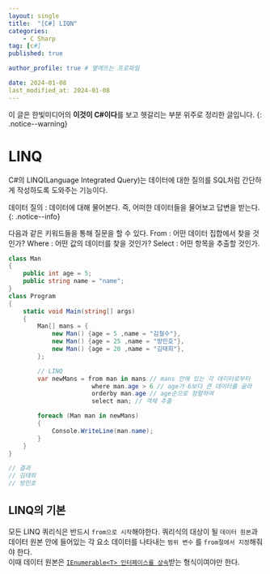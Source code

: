 ```yaml
---
layout: single
title:  "[C#] LIQN"
categories: 
    - C Sharp
tag: [c#]
published: true

author_profile: true # 옆에뜨는 프로파일

date: 2024-01-08
last_modified_at: 2024-01-08
---
```

<!-- 
{: .notice--warning} // 알림 강조
{: .notice--success} // 초록색 강조
{: .notice--danger } // 초록색 강조
{: .notice--info}
{: .notice--primary}
{: .notice}

{: .H1-font}         // 제목 색
<span style="color:Skyblue"> 색 넣기 </span>
<br/> 한줄 내리기
 -->

이 글은 한빛미디어의 **이것이 C#이다**를 보고 헷갈리는 부분 위주로 정리한 글입니다.
{: .notice--warning}

# LINQ
C#의 LINQ(Language Integrated Query)는 데이터에 대한 질의를 SQL처럼 간단하게 작성하도록 도와주는 기능이다.

데이터 질의 : 데이터에 대해 물어본다. 즉, 어떠한 데이터들을 물어보고 답변을 받는다.
{: .notice--info}

다음과 같은 키워드들을 통해 질문을 할 수 있다.
From : 어떤 데이터 집합에서 찾을 것인가?
Where : 어떤 값의 데이터를 찾을 것인가?
Select : 어떤 항목을 추출할 것인가.



```cs
class Man
{
    public int age = 5;
    public string name = "name"; 
}
class Program
{
    static void Main(string[] args)
    {
        Man[] mans = {
            new Man() {age = 5 ,name = "김철수"},
            new Man() {age = 25 ,name = "방민호"},
            new Man() {age = 20 ,name = "김태희"},
        };

        // LINQ
        var newMans = from man in mans // mans 안에 있는 각 데이터로부터
                       where man.age > 6 // age가 6보다 큰 데이터를 골라
                       orderby man.age // age순으로 정렬하여
                       select man; // 객체 추출

        foreach (Man man in newMans)
        {
            Console.WriteLine(man.name);
        }
    }
}

// 결과
// 김태희
// 방민호
```




## LINQ의 기본
모든 LINQ 쿼리식은 반드시 `from으로 시작`해야한다.
쿼리식의 대상이 될 `데이터 원본`과 데이터 원본 안에 들어있는 각 요소 데이터를 나타내는 `범위 변수` 를 `from절에서 지정`해줘야 한다.<br>
이때 데이터 원본은 [`IEnumerable<T> 인터페이스를 상속`](https://novicehog.github.io/c%20sharp/ch10-array-collection/#foreach%EA%B0%80-%EA%B0%80%EB%8A%A5%ED%95%9C-%EA%B0%9D%EC%B2%B4-%EB%A7%8C%EB%93%A4%EA%B8%B0)받는 형식이여야만 한다.
